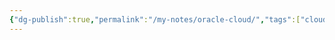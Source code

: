 ```yaml
---
{"dg-publish":true,"permalink":"/my-notes/oracle-cloud/","tags":["cloud","network","devops"],"noteIcon":"1","created":"2025-01-22T23:13:57.812+08:00","updated":"2025-01-23T01:25:16.205+08:00"}
---
```


